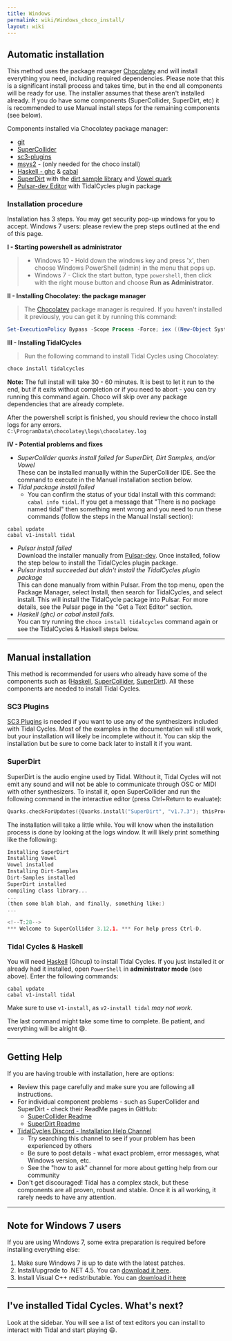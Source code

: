 ```yaml
---
title: Windows
permalink: wiki/Windows_choco_install/
layout: wiki
---
```


## Automatic installation

This method uses the package manager [Chocolatey](https://chocolatey.org/) and will install everything you need, including required dependencies. Please note that this is a significant install process and takes time, but in the end all components will be ready for use. The installer assumes that these aren't installed already. If you do have some components (SuperCollider, SuperDirt, etc) it is recommended to use Manual install steps for the remaining components (see below).

Components installed via Chocolatey package manager:  
- [git](https://git-scm.com/)
- [SuperCollider](http://supercollider.github.io/)
- [sc3-plugins](http://supercollider.github.io/sc3-plugins/)
- [msys2](https://www.msys2.org/) - (only needed for the choco install)
- [Haskell - ghc](https://www.haskell.org/ghcup/) & [cabal](https://www.haskell.org/cabal/)
- [SuperDirt](https://github.com/musikinformatik/SuperDirt) with the [dirt sample library](https://github.com/musikinformatik/Dirt-Samples) and [Vowel quark](https://github.com/supercollider-quarks/Vowel)
- [Pulsar-dev Editor](https://pulsar-edit.dev/) with TidalCycles plugin package

### Installation procedure

Installation has 3 steps. You may get security pop-up windows for you to accept. Windows 7 users: please review the prep steps outlined at the end of this page.

**I - Starting powershell as administrator**
>    -   Windows 10 - Hold down the windows key
>        and press 'x', then choose Windows PowerShell (admin) in
>        the menu that pops up.
>    -   Windows 7 - Click the start button, type `powershell`, then
>        click with the right mouse button and choose **Run as
>       Administrator**.

**II - Installing Chocolatey: the package manager**

> The [Chocolatey](https://chocolatey.org/) package
> manager is required. If you haven't installed it previously, you can
> get it by running this command:

```powershell
Set-ExecutionPolicy Bypass -Scope Process -Force; iex ((New-Object System.Net.WebClient).DownloadString('https://chocolatey.org/install.ps1'))
```

**III - Installing TidalCycles**

> Run the following command to install Tidal Cycles using Chocolatey:

```bash
choco install tidalcycles
```
**Note:** The full install will take 30 - 60 minutes. It is best to let it run to the end, but if it exits without completion or if you need to abort - you can try running this command again. Choco will skip over any package dependencies that are already complete.

After the powershell script is finished, you should review the choco install logs for any errors.  
`C:\ProgramData\chocolatey\logs\chocolatey.log`

**IV - Potential problems and fixes**

- *SuperCollider quarks install failed for SuperDirt, Dirt Samples, and/or Vowel*  
These can be installed manually within the SuperCollider IDE. See the command to execute in the Manual installation section below.
- *Tidal package install failed*
    - You can confirm the status of your tidal install with this command: `cabal info tidal`. If you get a message that "There is no package named tidal" then something went wrong and you need to run these commands (follow the steps in the Manual Install section):


```shell
cabal update
cabal v1-install tidal
```

- *Pulsar install failed*  
Download the installer manually from [Pulsar-dev](https://pulsar-edit.dev/). Once installed, follow the step below to install the TidalCycles plugin package.
- *Pulsar install succeeded but didn't install the TidalCycles plugin package*  
This can done manually from within Pulsar. From the top menu, open the Package Manager, select Install, then search for TidalCycles, and select install. This will install the TidalCycle package into Pulsar. For more details, see the Pulsar page in the "Get a Text Editor" section. 
- *Haskell (ghc) or cabal install fails.*  
You can try running the `choco install tidalcycles` command again or see the TidalCycles & Haskell steps below.

-----

## Manual installation

This method is recommended for users who already have some of the components such as ([Haskell](https://www.haskell.org/ghcup/), [SuperCollider](https://supercollider.github.io/downloads), [SuperDirt](https://github.com/musikinformatik/SuperDirt)). All these components are needed to install Tidal Cycles.

### SC3 Plugins

[SC3 Plugins](https://supercollider.github.io/sc3-plugins/) is needed if you want to use any of the synthesizers included with Tidal Cycles. Most of the examples in the documentation will still work, but your installation will likely be incomplete without it. You can skip the installation but be sure to come back later to install it if you want.

### SuperDirt

SuperDirt is the audio engine used by Tidal. Without it, Tidal Cycles will not emit any sound and will not be able to communicate through OSC or MIDI with other synthesizers. To install it, open SuperCollider and run the following command in the interactive editor (press Ctrl+Return to evaluate):

```c
Quarks.checkForUpdates({Quarks.install("SuperDirt", "v1.7.3"); thisProcess.recompile()})
```

The installation will take a little while. You will know when the installation process is done by looking at the logs window. It will likely print something like the following:

```c
Installing SuperDirt
Installing Vowel
Vowel installed
Installing Dirt-Samples
Dirt-Samples installed
SuperDirt installed
compiling class library...
...
(then some blah blah, and finally, something like:)
...

<!--T:28-->
*** Welcome to SuperCollider 3.12.1. *** For help press Ctrl-D.
```

### Tidal Cycles & Haskell

You will need [Haskell](https://www.haskell.org/ghcup/) (Ghcup) to install Tidal Cycles. If you just installed it or already had it installed, open `PowerShell` in **administrator mode** (see above). Enter the following commands:

```shell
cabal update
cabal v1-install tidal
```
Make sure to use `v1-install`, as `v2-install tidal` *may not work*.

The last command might take some time to complete. Be patient, and everything will be alright :smile:.

-----

## Getting Help

If you are having trouble with installation, here are options:
- Review this page carefully and make sure you are following all instructions.  
- For individual component problems - such as SuperCollider and SuperDirt - check their ReadMe pages in GitHub:  
    - [SuperCollider Readme](https://github.com/supercollider/supercollider)
    - [SuperDirt Readme](https://github.com/musikinformatik/SuperDirt)
- [TidalCycles Discord - Installation Help Channel](https://discord.com/channels/779427371270275082/779487905822801930)
    - Try searching this channel to see if your problem has been experienced by others
    - Be sure to post details - what exact problem, error messages, what Windows version, etc.
    - See the "how to ask" channel for more about getting help from our community
- Don't get discouraged! Tidal has a complex stack, but these components are all proven, robust and stable. Once it is all working, it rarely needs to have any attention. 
----

## Note for Windows 7 users

If you are using Windows 7, some extra preparation is required before installing everything else:

1.  Make sure Windows 7 is up to date with the latest patches.
2.  Install/upgrade to .NET 4.5. You can [download it here](https://www.microsoft.com/en-gb/download/details.aspx?id=30653).
3.  Install Visual C++ redistributable. You can [download it here](https://support.microsoft.com/en-gb/help/2977003/the-latest-supported-visual-c-downloads)

-----

## I've installed Tidal Cycles. What's next?

Look at the sidebar. You will see a list of text editors you can install to interact with Tidal and start playing :smile:.
